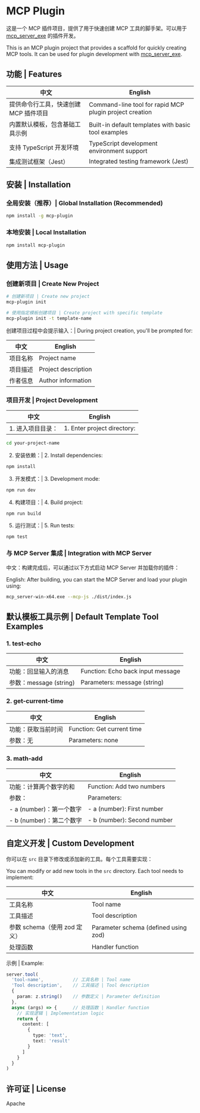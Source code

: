 # MCP Plugin

这是一个 MCP 插件项目，提供了用于快速创建 MCP 工具的脚手架。可以用于 [mcp_server_exe](https://github.com/shadowcz007/mcp_server_exe) 的插件开发。

This is an MCP plugin project that provides a scaffold for quickly creating MCP tools. It can be used for plugin development with [mcp_server_exe](https://github.com/shadowcz007/mcp_server_exe).

## 功能 | Features

中文 | English
---|---
提供命令行工具，快速创建 MCP 插件项目 | Command-line tool for rapid MCP plugin project creation
内置默认模板，包含基础工具示例 | Built-in default templates with basic tool examples
支持 TypeScript 开发环境 | TypeScript development environment support
集成测试框架（Jest） | Integrated testing framework (Jest)

## 安装 | Installation

### 全局安装（推荐）| Global Installation (Recommended)

```bash
npm install -g mcp-plugin
```

### 本地安装 | Local Installation

```bash
npm install mcp-plugin
```

## 使用方法 | Usage

### 创建新项目 | Create New Project

```bash
# 创建新项目 | Create new project
mcp-plugin init

# 使用指定模板创建项目 | Create project with specific template
mcp-plugin init -t template-name
```

创建项目过程中会提示输入：| During project creation, you'll be prompted for:

中文 | English
---|---
项目名称 | Project name
项目描述 | Project description
作者信息 | Author information

### 项目开发 | Project Development

中文 | English
---|---
1. 进入项目目录：| 1. Enter project directory:
```bash
cd your-project-name
```

2. 安装依赖：| 2. Install dependencies:
```bash
npm install
```

3. 开发模式：| 3. Development mode:
```bash
npm run dev
```

4. 构建项目：| 4. Build project:
```bash
npm run build
```

5. 运行测试：| 5. Run tests:
```bash
npm test
```

### 与 MCP Server 集成 | Integration with MCP Server

中文：构建完成后，可以通过以下方式启动 MCP Server 并加载你的插件：

English: After building, you can start the MCP Server and load your plugin using:

```bash
mcp_server-win-x64.exe --mcp-js ./dist/index.js
```

## 默认模板工具示例 | Default Template Tool Examples

### 1. test-echo

中文 | English
---|---
功能：回显输入的消息 | Function: Echo back input message
参数：message (string) | Parameters: message (string)

### 2. get-current-time

中文 | English
---|---
功能：获取当前时间 | Function: Get current time
参数：无 | Parameters: none

### 3. math-add

中文 | English
---|---
功能：计算两个数字的和 | Function: Add two numbers
参数：| Parameters:
- a (number)：第一个数字 | - a (number): First number
- b (number)：第二个数字 | - b (number): Second number

## 自定义开发 | Custom Development

你可以在 `src` 目录下修改或添加新的工具。每个工具需要实现：

You can modify or add new tools in the `src` directory. Each tool needs to implement:

中文 | English
---|---
工具名称 | Tool name
工具描述 | Tool description
参数 schema（使用 zod 定义）| Parameter schema (defined using zod)
处理函数 | Handler function

示例 | Example:
```typescript
server.tool(
  'tool-name',           // 工具名称 | Tool name
  'Tool description',    // 工具描述 | Tool description
  {
    param: z.string()    // 参数定义 | Parameter definition
  },
  async (args) => {      // 处理函数 | Handler function
    // 实现逻辑 | Implementation logic
    return {
      content: [
        {
          type: 'text',
          text: 'result'
        }
      ]
    }
  }
)
```

## 许可证 | License

Apache
